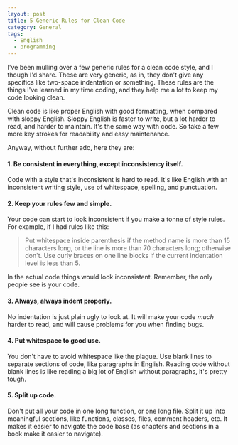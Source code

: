 ```yaml
---
layout: post
title: 5 Generic Rules for Clean Code
category: General
tags:
  - English
  - programming
---
```


I've been mulling over a few generic rules for a clean code style, and I though I'd share. These are very generic, as in, they don't give any specifics like two-space indentation or something. These rules are the things I've learned in my time coding, and they help me a lot to keep my code looking clean.

Clean code is like proper English with good formatting, when compared with sloppy English. Sloppy English is faster to write, but a lot harder to read, and harder to maintain. It's the same way with code. So take a few more key strokes for readability and easy maintenance.

Anyway, without further ado, here they are:

#### 1. Be consistent in everything, except inconsistency itself.

Code with a style that's inconsistent is hard to read. It's like English with an inconsistent writing style, use of whitespace, spelling, and punctuation.

#### 2. Keep your rules few and simple.

Your code can start to look inconsistent if you make a tonne of style rules. For example, if I had rules like this:

> Put whitespace inside parenthesis if the method name is more than 15 characters long, or the line is more than 70 characters long; otherwise don't.
> Use curly braces on one line blocks if the current indentation level is less than 5.

In the actual code things would look inconsistent. Remember, the only people see is your code.

#### 3. Always, always indent properly.

No indentation is just plain ugly to look at. It will make your code _much_ harder to read, and will cause problems for you when finding bugs.

#### 4. Put whitespace to good use.

You don't have to avoid whitespace like the plague. Use blank lines to separate sections of code, like paragraphs in English. Reading code without blank lines is like reading a big lot of English without paragraphs, it's pretty tough.

#### 5. Split up code.

Don't put all your code in one long function, or one long file. Split it up into meaningful sections, like functions, classes, files, comment headers, etc. It makes it easier to navigate the code base (as chapters and sections in a book make it easier to navigate).


